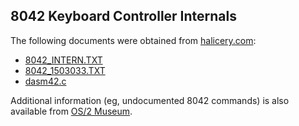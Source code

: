 8042 Keyboard Controller Internals
---

The following documents were obtained from [halicery.com](http://halicery.com/):

- [8042_INTERN.TXT]()
- [8042_1503033.TXT]()
- [dasm42.c]()

Additional information (eg, undocumented 8042 commands) is also available from [OS/2 Museum](http://www.os2museum.com/wp/?p=589).
